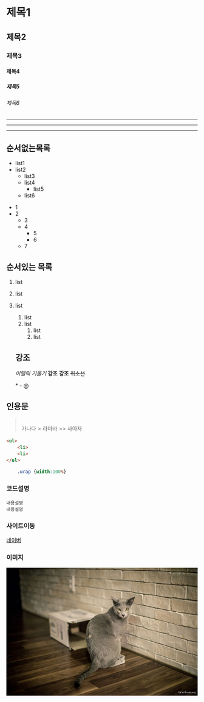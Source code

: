 # 제목1

## 제목2

### 제목3

#### 제목4

##### 제목5

###### 제목6

---

---

---

## 순서없는목록

* list1
* list2
  * list3
  * list4
    * list5
  * list6

- 1
- 2
  - 3
  - 4
    - 5
    - 6
  - 7

## 순서있는 목록

1. list
2. list
3. list

   1. list
   2. list
      1. list
      2. list

   <!-- 3. list -->

   ## 강조

   *이탤릭*
   *기울기*
   **강조**
   __강조__
   ~~취소선~~

   \*
   \-
   \@

## 인용문

><br>
> 가나다
>> 라마바
>>> 사아자

```html
<ul>
    <li>
    <li>
</ul>
```

```css
    .wrap {width:100%}
```
### 코드설명

    내용설명
    내용설명

### 사이트이동
[네이버](https://www.naver.com "네이버로이동합니다")

### 이미지

![강아지](./images/cat0.jpg)